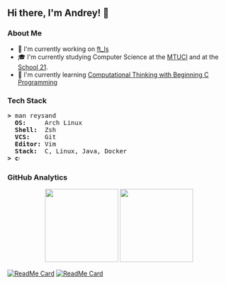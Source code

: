 ## Hi there, I'm Andrey! :chicken:
<!--
<a href="https://github.com/reysand">
  <img align="left" alt="Reysand's GitHub" width="22px" src="https://cdn.jsdelivr.net/npm/simple-icons@3.1.0/icons/github.svg" />
</a>
<a href="https://www.linkedin.com/in/a-slyusar">
  <img align="left" alt="Reysand's LinkedIn" width="22px" src="https://cdn.jsdelivr.net/npm/simple-icons@v3/icons/linkedin.svg" />
</a>
<a href="https://twitter.com/yukisyn">
  <img align="left" alt="Reysand's Twitter" width="22px" src="https://cdn.jsdelivr.net/npm/simple-icons@v3/icons/twitter.svg" />
</a>
<a href="https://t.me/yukisyn">
  <img align="left" alt="Reysand's Telegram" width="22px" src="https://cdn.jsdelivr.net/npm/simple-icons@v3/icons/telegram.svg" />
</a>
<a href="https://steamcommunity.com/id/yukisyn">
  <img align="left" alt="Reysand's Steam" width="22px" src="https://cdn.jsdelivr.net/npm/simple-icons@3.1.0/icons/steam.svg" />
</a>
<br/>
-->

### About Me
- :telescope: I'm currently working on [ft_ls](https://github.com/reysand/ft_ls)
- :mortar_board: I'm currently studying Computer Science at the [MTUCI](https://mtuci.ru/?lang=en) and at the [School 21](https://21-school.ru).
- :seedling: I'm currently learning [Computational Thinking with Beginning C Programming](https://www.coursera.org/specializations/computational-thinking-c-programming)

### Tech Stack

<pre>
<b>></b> man reysand
  <b>OS:    </b> Arch Linux
  <b>Shell: </b> Zsh
  <b>VCS:   </b> Git
  <b>Editor:</b> Vim
  <b>Stack: </b> C, Linux, Java, Docker
<b>> <img align="top" src="https://user-images.githubusercontent.com/2514771/93036534-5fbd6480-f5fd-11ea-8a13-58ef04796c17.gif" alt="cursor" width="10" height="18" /></b>
</pre>
### GitHub Analytics
<p align="center">
  <img height="165em" src="https://github-readme-stats-eight-theta.vercel.app/api?username=ksnow-be&show_icons=true&theme=react&include_all_commits=true&count_private=true&hide_border=true" />
  <img height="165em" src="https://github-readme-stats-eight-theta.vercel.app/api/top-langs/?username=ksnow-be&theme=react&hide_border=true&layout=compact" />
</p>

[![ReadMe Card](https://github-readme-stats.vercel.app/api/pin/?username=anuraghazra&repo=github-readme-stats)](https://github.com/anuraghazra/github-readme-stats)
[![ReadMe Card](https://github-readme-stats.vercel.app/api/pin/?username=anuraghazra&repo=github-readme-stats)](https://github.com/anuraghazra/github-readme-stats)

